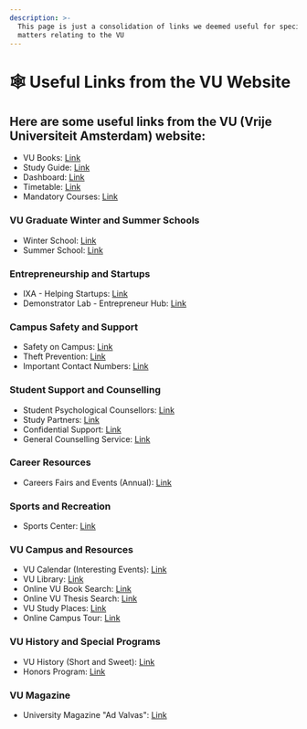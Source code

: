 ```yaml
---
description: >-
  This page is just a consolidation of links we deemed useful for specifically
  matters relating to the VU
---
```


# 🕸 Useful Links from the VU Website

## Here are some useful links from the VU (Vrije Universiteit Amsterdam) website:

* VU Books: [Link](https://www.vuboekhandel.nl/app/ds/dssufsea1.p?language=4\&level=1\&btnSearch=true\&cboinsti=1)
* Study Guide: [Link](https://studiegids.vu.nl/en/)
* Dashboard: [Link](https://vu.nl/en/dashboard)
* Timetable: [Link](https://rooster.vu.nl/schedule)
* Mandatory Courses: [Link](https://studiegids.vu.nl/en/Bachelor/2021-2022/computer-science#study-program)

### VU Graduate Winter and Summer Schools

* Winter School: [Link](https://vu.nl/en/education/vu-graduate-winter-school)
* Summer School: [Link](https://vu.nl/en/education/summer-school)

### Entrepreneurship and Startups

* IXA - Helping Startups: [Link](https://www.ixa.nl/)
* Demonstrator Lab - Entrepreneur Hub: [Link](https://www.demonstratorlab.nl/projects/)

### Campus Safety and Support

* Safety on Campus: [Link](https://vu.nl/en/about-vu/more-about/safe-social-setting-on-campus)
* Theft Prevention: [Link](https://assets.vu.nl/d8b6f1f5-816c-005b-1dc1-e363dd7ce9a5/4a68800b-0674-4e82-bcd5-0d6853129e9f/Folder\_Diefstal\_ENG\_tcm270-868120.pdf)
* Important Contact Numbers: [Link](https://vu.nl/en/student/contact-student-guidance-and-support/campus-contact-students)

### Student Support and Counselling

* Student Psychological Counsellors: [Link](https://vu.nl/en/education/more-about/student-psychological-counsellors)
* Study Partners: [Link](https://vu.nl/en/education/more-about/having-trouble-with-your-studies-studying-with-others-can-help)
* Confidential Support: [Link](https://vu.nl/en/education/more-about/what-to-do-when-you-experience-undesirable-behaviour)
* General Counselling Service: [Link](https://vu.nl/en/education/more-about/student-general-counselling-service)

### Career Resources

* Careers Fairs and Events (Annual): [Link](https://www.amsterdamtalent.com/)

### Sports and Recreation

* Sports Center: [Link](https://sportcentrumvu.nl/en/)

### VU Campus and Resources

* VU Calendar (Interesting Events): [Link](https://vu.nl/en/events)
* VU Library: [Link](https://vu.on.worldcat.org/v2?lang=eng)
* Online VU Book Search: [Link](https://vu.on.worldcat.org/v2)
* Online VU Thesis Search: [Link](https://bit.ly/2WJeKed)
* VU Study Places: [Link](https://vu-amsterdam.im-motion.net/)
* Online Campus Tour: [Link](http://360virtualretail.com/vuamsterdam/)

### VU History and Special Programs

* VU History (Short and Sweet): [Link](https://vu.nl/en/about-vu/more-about/history)
* Honors Program: [Link](https://vu.nl/en/education/more-about/looking-for-a-challenge)

### VU Magazine

* University Magazine "Ad Valvas": [Link](https://www.advalvas.vu.nl/)
